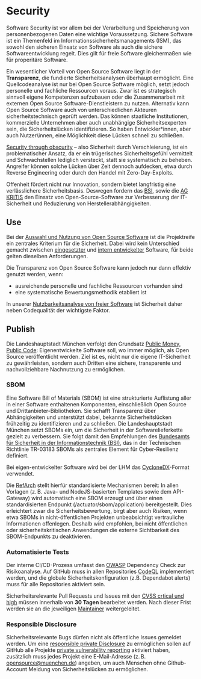 # Security

Software Security ist vor allem bei der Verarbeitung und Speicherung von personenbezogenen Daten eine wichtige Voraussetzung.
Sichere Software ist ein Themenfeld im Informationssicherheitsmanagements (ISM), das sowohl den sicheren Einsatz von Software als auch die sichere Softwareentwicklung regelt.
Dies gilt für freie Software gleichermaßen wie für properitäre Software.

Ein wesentlicher Vorteil von Open Source Software liegt in der __Transparenz__, die fundierte Sicherheitsanalysen überhaupt ermöglicht.
Eine Quellcodeanalyse ist nur bei Open Source Software möglich, setzt jedoch personelle und fachliche Ressourcen voraus.
Zwar ist es strategisch sinnvoll eigene Kompetenzen aufzubauen oder die Zusammenarbeit mit externen Open Source Software-Dienstleistern zu nutzen.
Alternativ kann Open Source Software auch von unterschiedlichen Akteuren sicherheitstechnisch geprüft werden.
Das können staatliche Institutionen, kommerzielle Unternehmen aber auch unabhängige Sicherheitsexperten sein, die Sicherheitslücken identifizieren.
So haben Entwickler\*innen, aber auch Nutzer\innen, eine Möglichkeit diese Lücken schnell zu schließen.

[Security through obscurity](https://de.wikipedia.org/wiki/Security_through_obscurity) –  also Sicherheit durch Verschleierung, ist ein problematischer Ansatz, da er ein trügerisches Sicherheitsgefühl vermittelt und Schwachstellen lediglich versteckt, statt sie systematisch zu beheben.
Angreifer können solche Lücken über Zeit dennoch aufdecken, etwa durch Reverse Engineering oder durch den Handel mit Zero-Day-Exploits.

Offenheit fördert nicht nur Innovation, sondern bietet langfristig eine verlässlichere Sicherheitsbasis.
Deswegen fordern das [BSI](https://www.bsi.bund.de/DE/Themen/Unternehmen-und-Organisationen/Informationen-und-Empfehlungen/Freie-Software/freie-software.html), sowie die [AG KRITIS](https://ag.kritis.info/politische-forderungen/#opensource) den Einsatz von Open-Source-Software zur Verbesserung der IT-Sicherheit und Reduzierung von Herstellerabhängigkeiten.

## Use

Bei der [Auswahl und Nutzung von Open Source Software](usability-analysis) ist die Projektreife ein zentrales Kriterium für die Sicherheit.
Dabei wird kein Unterschied gemacht zwischen [eingesetzter](use) und [intern entwickelter](publish) Software, für beide gelten dieselben Anforderungen.

Die Transparenz von Open Source Software kann jedoch nur dann effektiv genutzt werden, wenn:

- ausreichende personelle und fachliche Ressourcen vorhanden sind
- eine systematische Bewertungsmethodik etabliert ist

In unserer [Nutzbarkeitsanalyse von freier Software](usability-analysis#sicherheit) ist Sicherheit daher neben Codequalität der wichtigste Faktor.

## Publish

Die Landeshauptstadt München verfolgt den Grundsatz [Public Money, Public Code](publish):
Eigenentwickelte Software soll, wo immer möglich, als Open Source veröffentlicht werden.
Ziel ist es, nicht nur die eigene IT-Sicherheit zu gewährleisten, sondern auch Dritten eine sichere, transparente und nachvollziehbare Nachnutzung zu ermöglichen.

### SBOM

Eine Software Bill of Materials (SBOM) ist eine strukturierte Auflistung aller in einer Software enthaltenen Komponenten, einschließlich Open Source und Drittanbieter-Bibliotheken.
Sie schafft Transparenz über Abhängigkeiten und unterstützt dabei, bekannte Sicherheitslücken frühzeitig zu identifizieren und zu schließen.
Die Landeshauptstadt München setzt SBOMs ein, um die Sicherheit in der Softwarelieferkette gezielt zu verbessern. Sie folgt damit den Empfehlungen des [Bundesamts für Sicherheit in der Informationstechnik (BSI)](https://www.bsi.bund.de/DE/Service-Navi/Presse/Alle-Meldungen-News/Meldungen/TR-03183-2-SBOM-Anforderungen.html), das in der Technischen Richtlinie TR-03183 SBOMs als zentrales Element für Cyber-Resilienz definiert.

Bei eigen-entwickelter Software wird bei der LHM das [CycloneDX](https://cyclonedx.org/)-Format verwendet.

Die [RefArch](https://refarch.oss.muenchen.de/cross-cutting-concepts/security.html) stellt hierfür standardisierte Mechanismen bereit: In allen Vorlagen (z. B. Java- und NodeJS-basierten Templates sowie dem API-Gateway) wird automatisch eine SBOM erzeugt und über einen standardisierten Endpunkt (/actuator/sbom/application) bereitgestellt.
Dies erleichtert zwar die Sicherheitsbewertung, birgt aber auch Risiken, wenn etwa SBOMs in nicht-öffentlichen Projekten unbeabsichtigt vertrauliche Informationen offenlegen. Deshalb wird empfohlen, bei nicht öffentlichen oder sicherheitskritischen Anwendungen die externe Sichtbarkeit des SBOM-Endpunkts zu deaktivieren.

### Automatisierte Tests

Der interne CI/CD-Prozess umfasst den [OWASP](https://de.wikipedia.org/wiki/Open_Worldwide_Application_Security_Project) Dependency Check zur Risikoanalyse.
Auf GitHub muss in allen Repositories [CodeQL](https://github.com/it-at-m/lhm_actions/blob/main/action-templates/actions/action-codeql/action.yml) implementiert werden, und die globale Sicherheitskonfiguration (z.B. Dependabot alerts) muss für alle Repositories aktiviert sein.

Sicherheitsrelevante Pull Requests und Issues mit den [CVSS crtical und high](https://nvd.nist.gov/vuln-metrics/cvss) müssen innerhalb von __30 Tagen__ bearbeitet werden. Nach dieser Frist werden sie an die jeweiligen [Maintainer](https://de.wikipedia.org/wiki/Maintainer) weitergeleitet.

### Responsible Disclosure

Sicherheitsrelevante Bugs dürfen nicht als öffentliche Issues gemeldet werden.
Um eine [responsible private Disclosure](https://cheatsheetseries.owasp.org/cheatsheets/Vulnerability_Disclosure_Cheat_Sheet.html#private-disclosure) zu ermöglichen sollen auf GitHub alle Projekte [private vulnerability reporting](https://docs.github.com/en/code-security/security-advisories/working-with-repository-security-advisories/configuring-private-vulnerability-reporting-for-a-repository) aktiviert haben, zusätzlich muss jedes Projekt eine E-Mail-Adresse (z. B. [opensource@muenchen.de](mailto:opensource@muenchen.de)) angeben, um auch Menschen ohne Github-Account Meldung von Sicherheitslücken zu ermöglichen.
